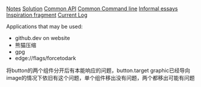 [Notes](./Note/Notes.md)
[Solution](./Note/Solution.md)
[Common API](./Note/Common%20API.md)
[Common Command line](./Note/Common%20Command%20line.md)
[Informal essays](./.secrets/Informal%20essays/Informal%20essays.md)
[Inspiration fragment](./.secrets/Informal%20essays/Inspiration%20fragment.md)
[Current Log](./LegacyLog/TODO&LOG.md)

Applications that may be used:
- github.dev on website
- 熊猫压缩
- gpg
- edge://flags/forcetodark

将button的两个组件分开后有本能响应的问题，button.target graphic已经导向image的情况下依旧有这个问题，单个组件移出没有问题，两个都移出可能有问题